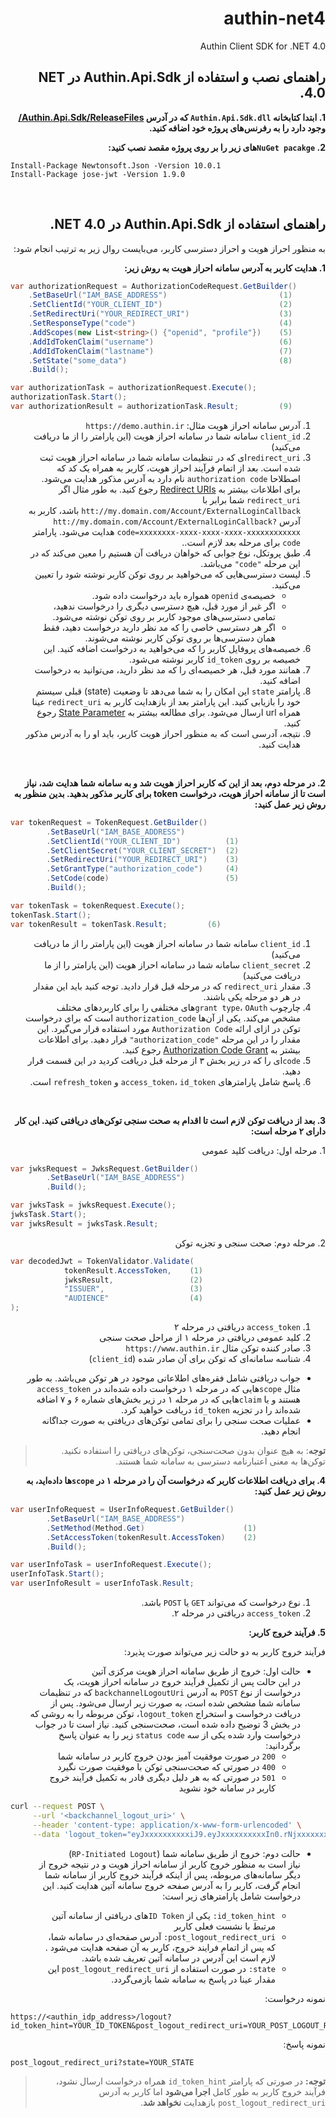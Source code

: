 **<h1 dir="rtl">authin-net4</h1>**
<p dir="rtl">Authin Client SDK for .NET 4.0</p>

<h2 dir="rtl">راهنمای نصب و استفاده از Authin.Api.Sdk در NET 4.0.</h2>

**<p dir="rtl">1. ابتدا کتابخانه <code>Authin.Api.Sdk.dll</code> که در آدرس <a href="https://github.com/authiniam/authin-net4/tree/master/Authin.Api.Sdk/ReleaseFiles">Authin.Api.Sdk/ReleaseFiles/</a> وجود دارد را به رفرنس‌های پروژه خود اضافه کنید.</p>**

**<p dir="rtl">2. <code>NuGet pacakge</code>های زیر را بر روی پروژه مقصد نصب کنید:</p>**

```
Install-Package Newtonsoft.Json -Version 10.0.1
Install-Package jose-jwt -Version 1.9.0
```
<br/>
<h2 dir="rtl">راهنمای استفاده از Authin.Api.Sdk در NET 4.0.</h2>

<p dir="rtl">به منظور احراز هویت و احراز دسترسی کاربر، می‌بایست روال زیر به ترتیب انجام شود:</p>

**<p dir="rtl">1. هدایت کاربر به آدرس سامانه احراز هویت به روش زیر:</p>**


```csharp
var authorizationRequest = AuthorizationCodeRequest.GetBuilder()
    .SetBaseUrl("IAM_BASE_ADDRESS")                         (1)
    .SetClientId("YOUR_CLIENT_ID")                          (2)
    .SetRedirectUri("YOUR_REDIRECT_URI")                    (3)
    .SetResponseType("code")                                (4)
    .AddScopes(new List<string>() {"openid", "profile"})    (5)
    .AddIdTokenClaim("username")                            (6)
    .AddIdTokenClaim("lastname")                            (7)
    .SetState("some_data")                                  (8)
    .Build();

var authorizationTask = authorizationRequest.Execute();
authorizationTask.Start();
var authorizationResult = authorizationTask.Result;         (9)
```
<ol dir="rtl">
	<li>آدرس سامانه احراز هویت مثال:  <code>https://demo.authin.ir</code></li>
	<li><code>client_id</code> سامانه شما در سامانه احراز هویت (این پارامتر را از ما دریافت می‌کنید)</li>
	<li><code>redirect_uri</code>ای که در تنظیمات سامانه شما در سامانه احراز هویت ثبت شده است. بعد از اتمام فرآیند احراز هویت، کاربر به همراه یک کد که اصطلاحا <code>authorization code</code> نام دارد به آدرس مذکور هدایت می‌شود. برای اطلاعات بیشتر به <a href="https://www.oauth.com/oauth2-servers/redirect-uris/">Redirect URIs</a> رجوع کنید. به طور مثال اگر <code>redirect_uri</code> شما برابر با <code>htt://my.domain.com/Account/ExternalLoginCallback</code> باشد، کاربر به آدرس <code>htt://my.domain.com/Account/ExternalLoginCallback?code=xxxxxxxx-xxxx-xxxx-xxxx-xxxxxxxxxxxx</code> هدایت می‌شود. پارامتر <code>code</code> برای مرحله بعد لازم است..</li>
	<li>طبق پروتکل، نوع جوابی که خواهان دریافت آن هستیم را معین می‌کند که در این مرحله <code>"code"</code> می‌باشد.</li>
	<li>لیست دسترسی‌هایی که می‌خواهید بر روی توکن کاربر نوشته شود را تعیین می‌کنید.
		<ul>
			<li>خصیصه‌ی <code>openid</code> همواره باید درخواست داده شود.</li>
			<li>اگر غیر از مورد قبل، هیچ دسترسی دیگری را درخواست ندهید، تمامی دسترسی‌های موجود کاربر بر روی توکن نوشته می‌شود.</li>
			<li>اگر هر دسترسی خاصی را که مد نظر دارید درخواست دهید، فقط همان دسترسی‌ها بر روی توکن
    کاربر نوشته می‌شوند.</li>
		</ul>
	</li>
	<li>خصیصه‌های پروفایل کاربر را که می‌خواهید به درخواست اضافه کنید. این خصیصه بر روی <code>id_token</code> کاربر نوشته می‌شود.</li>
	<li>همانند مورد قبل، هر خصیصه‌ای را که مد نظر دارید، می‌توانید به درخواست اضافه کنید.</li>
    <li>پارامتر <code>state</code> این امکان را به شما می‌دهد تا وضعیت (state) قبلی سیستم خود را بازیابی کنید. این پارامتر بعد از بازهدایت کاربر به <code>redirect_uri</code> عینا همراه url ارسال می‌شود. برای مطالعه بیشتر به <a href="https://auth0.com/docs/protocols/oauth2/oauth-state">State Parameter</a> رجوع کنید.</li>
	<li>نتیجه، آدرسی است که به منظور احراز هویت کاربر، باید او را به آدرس مذکور هدایت کنید.</li>
</ol>
   
<br/>	 

**<p dir="rtl">2. در مرحله دوم، بعد از این که کاربر احراز هویت شد و به سامانه شما هدایت شد، نیاز است تا از سامانه احراز هویت، درخواست token برای کاربر مذکور بدهید. بدین منظور به روش زیر عمل کنید:</p>**

```csharp
var tokenRequest = TokenRequest.GetBuilder()
		.SetBaseUrl("IAM_BASE_ADDRESS")
		.SetClientId("YOUR_CLIENT_ID")          (1)
		.SetClientSecret("YOUR_CLIENT_SECRET")  (2)
		.SetRedirectUri("YOUR_REDIRECT_URI")    (3)
		.SetGrantType("authorization_code")     (4)
		.SetCode(code)                          (5)
		.Build();

var tokenTask = tokenRequest.Execute();
tokenTask.Start();
var tokenResult = tokenTask.Result;         (6)
```
<ol dir="rtl">
	<li><code>client_id</code> سامانه شما در سامانه احراز هویت (این پارامتر را از ما دریافت می‌کنید)</li>
	<li><code>client_secret</code> سامانه شما در سامانه احراز هویت (این پارامتر را از ما دریافت می‌کنید)</li>
	<li>مقدار <code>redirect_uri</code> که در مرحله قبل قرار دادید. توجه کنید باید این مقدار در هر دو مرحله یکی باشند.</li>
	<li>چارچوب <code>grant type</code>، <code>OAuth</code>های مختلفی را برای کاربردهای مختلف مشخص می‌کند. یکی از آن‌ها <code>authorization_code</code> است که برای درخواست توکن در ازای ارائه <code>Authorization Code</code> مورد استفاده قرار می‌گیرد. این مقدار را در این مرحله <code>"authorization_code"</code> قرار دهید. برای اطلاعات بیشتر به <a href="https://www.oauth.com/oauth2-servers/server-side-apps/authorization-code/">Authorization Code Grant</a> رجوع کنید.</li>
	<li><code>code</code>ای را که در زیر بخش ۳ از مرحله قبل دریافت کردید در این قسمت قرار دهید.</li>
	<li>پاسخ شامل پارامترهای <code>access_token</code>، <code>id_token</code> و <code>refresh_token</code> است.</li>
</ol>

<br/>	 

**<p dir="rtl">3. بعد از دریافت توکن لازم است تا اقدام به صحت سنجی توکن‌های دریافتی کنید. این کار دارای ۲ مرحله است:</p>**
<p dir="rtl"> 1. مرحله اول: دریافت کلید عمومی</p>

```csharp
var jwksRequest = JwksRequest.GetBuilder()
		.SetBaseUrl("IAM_BASE_ADDRESS")
		.Build();

var jwksTask = jwksRequest.Execute();
jwksTask.Start();
var jwksResult = jwksTask.Result;
```

<p dir="rtl"> 2. مرحله دوم: صحت سنجی و تجزیه توکن</p>

```csharp
var decodedJwt = TokenValidator.Validate(
			tokenResult.AccessToken,    (1)
			jwksResult,                 (2)
			"ISSUER",                   (3)
			"AUDIENCE"                  (4)
);
```
<ol dir="rtl">
	<li><code>access_token</code> دریافتی در مرحله ۲</li>
	<li>کلید عمومی دریافتی در مرحله ۱ از مراحل صحت سنجی</li>
	<li>صادر کننده توکن مثال <code>https://www.authin.ir</code></li>
	<li>شناسه سامانه‌ای که توکن برای آن صادر شده (<code>client_id</code>)</li>
</ol>
	
<ul dir="rtl">
	<li>جواب دریافتی شامل فقره‌های اطلاعاتی موجود در هر توکن می‌باشد. به طور مثال <code>scope</code>هایی که در مرحله ۱ درخواست داده شده‌اند در <code>access_token</code> هستند و یا <code>claim</code>هایی  که در مرحله ۱ در زیر بخش‌های شماره ۶ و ۷ اضافه شده‌اند را در تجزیه <code>id_token</code> دریافت خواهید کرد.
	</li>
    <li>عملیات صحت سنجی را برای تمامی توکن‌های دریافتی به صورت جداگانه انجام دهید.
	</li>
</ul>

<blockquote dir="rtl"> <strong>توجه</strong>: به هیچ عنوان بدون صحت‌سنجی، توکن‌های دریافتی را استفاده نکنید. توکن‌ها به معنی اعتبارنامه دسترسی به سامانه شما هستند. </blockquote>

**<p dir="rtl">4. برای دریافت اطلاعات کاربر که درخواست آن را در مرحله ۱ در <code>scope</code>ها داده‌اید، به روش زیر عمل کنید:</p>**

```csharp
var userInfoRequest = UserInfoRequest.GetBuilder()
		.SetBaseUrl("IAM_BASE_ADDRESS")
		.SetMethod(Method.Get)                      (1)
		.SetAccessToken(tokenResult.AccessToken)    (2)
		.Build();

var userInfoTask = userInfoRequest.Execute();
userInfoTask.Start();
var userInfoResult = userInfoTask.Result;
```
<ol dir="rtl">
	<li>نوع درخواست که می‌تواند <code>GET</code> یا <code>POST</code> باشد.</li>
	<li><code>access_token</code> دریافتی در مرحله ۲.</li>
</ol>

**<p dir="rtl">5. فرآیند خروج کاربر:</p>**

<p dir="rtl">فرآیند خروج کاربر به دو حالت زیر می‌تواند صورت پذیرد:</p>

<ul dir="rtl">
	<li>حالت اول: خروج از طریق سامانه احراز هویت مرکزی آتین<br/>
     در این حالت پس از تکمیل فرآیند خروج در سامانه احراز هویت، یک درخواست از نوع <code>POST</code> به آدرس <code>backchannelLogoutUri</code> که در تنظیمات سامانه شما مشخص شده است،  به صورت زیر ارسال می‌شود.  پس از دریافت درخواست و استخراج <code>logout_token</code>، توکن مربوطه را به روشی که در بخش 3 توضیح داده شده است، صحت‌سنجی کنید. نیاز است تا در جواب درخواست وارد شده یکی از سه <code>status code</code> زیر را به عنوان پاسخ برگردانید:
        <ul>
            <li><code>200</code> در صورت موفقیت آمیز بودن خروج کاربر در سامانه شما</li>
            <li><code>400</code> در صورتی که صحت‌سنجی توکن با موفقیت صورت نگیرد</li>
            <li><code>501</code> در صورتی که به هر دلیل دیگری قادر به تکمیل فرآیند خروج کاربر در سامانه خود نشوید</li>
        </ul>
	</li>
</ul>

```bash
curl --request POST \
     --url '<backchannel_logout_uri>' \
     --header 'content-type: application/x-www-form-urlencoded' \
     --data 'logout_token="eyJxxxxxxxxxxiJ9.eyJxxxxxxxxxxIn0.rNjxxxxxxxxxxb1E"'
```

<ul dir="rtl">
	<li>حالت دوم: خروج از طریق سامانه شما (<code>RP-Initiated Logout</code>)<br/> نیاز است به منظور خروج کاربر از سامانه احراز هویت و در نتیجه خروج از دیگر سامانه‌های مربوطه، پس از اینکه فرآیند خروج کاربر از سامانه شما انجام گرفت، کاربر را به آدرس صفحه خروج سامانه آتین هدایت کنید. این درخواست شامل پارامترهای زیر است:
	</li>
    <ul dir="rtl">
        <li><code>id_token_hint:</code> یکی از <code>ID Token</code>های دریافتی از سامانه آتین مرتبط با نشست فعلی کاربر</li>
        <li><code>post_logout_redirect_uri:</code> آدرس صفحه‌ای در سامانه شما، که پس از اتمام فرایند خروج، کاربر به آن صفحه هدایت می‌‌شود . لازم است این آدرس در سامانه آتین تعریف شده باشد.</li>
        <li><code>state:</code> در صورت استفاده از <code>post_logout_redirect_uri</code> این مقدار عینا در پاسخ به سامانه شما بازمی‌گردد.</li>
    </ul>
</ul>


<p dir="rtl">نمونه درخواست:</p>

```
https://<authin_idp_address>/logout?id_token_hint=YOUR_ID_TOKEN&post_logout_redirect_uri=YOUR_POST_LOGOUT_REDIRECT_URI&state=YOUR_STATE
```

<p dir="rtl">نمونه پاسخ:</p>

```
post_logout_redirect_uri?state=YOUR_STATE
```

<blockquote dir="rtl"> <strong>توجه:</strong> در صورتی که پارامتر  <code>id_token_hint</code> همراه درخواست ارسال نشود، فرآیند خروج کاربر به طور کامل <strong>اجرا می‌شود</strong> اما کاربر به آدرس <code>post_logout_redirect_uri</code> بازهدایت <strong>نخواهد شد</strong>.</blockquote>
